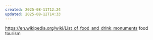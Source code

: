 ```yaml
---
created: 2025-08-11T12:24
updated: 2025-08-12T14:33
---
```

https://en.wikipedia.org/wiki/List_of_food_and_drink_monuments
food tourism